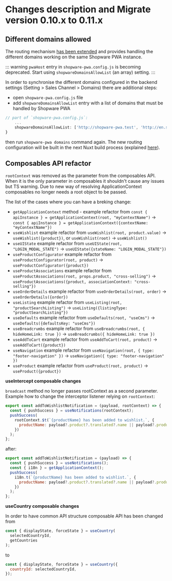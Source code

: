 # Changes description and Migrate version 0.10.x to 0.11.x

## Different domains allowed <Badge text="BREAKING CHANGE" type="error"/>

The routing mechanism [has been extended](https://github.com/vuestorefront/shopware-pwa/pull/1577) and provides handling the different domains working on the same Shopware PWA instance.

::: warning
`pwaHost` entry in `shopware-pwa.config.js` is becoming deprecated. Start using `shopwareDomainsAllowList` (an array) setting.
:::

In order to synchronise the different domains configured in the backend settings (Setting > Sales Channel > Domains) there are additional steps:

- open `shopware-pwa.config.js` file
- add `shopwareDomainsAllowList` entry with a list of domains that must be handled by Shopware PWA

```js {
// part of `shopware-pwa.config.js`:
    ...
    shopwareDomainsAllowList: ['http://shopware-pwa.test', 'http://en.shopware-pwa.test', 'http://shopware-pwa.test/en']
}
```

then run `shopware-pwa domains` command again. The new routing configuration will be built in the next Nuxt build process (explained [here](../../concepts/routing.md)).

## Composables API refactor <Badge text="BREAKING CHANGE" type="error"/>

`rootContext` was removed as the parameter from the composables API. When it is the only parameter in composables it shouldn't cause any issues but TS warning.
Due to new way of resolving ApplicationContext composables no longer needs a root object to be passed.

The list of the cases where you can have a breking change:

- `getApplicationContext` method - example refactor from `const { apiInstance } = getApplicationContext(root, "myContextName")` -> `const { apiInstance } = getApplicationContext({contextName: "myContextName"})`
- `useWishlist` example refactor from `useWishlist(root, product.value)` -> `useWishlist({product})`, or `useWishlist(root)` -> `useWishlist()`
- `useUIState` example refactor from `useUIState(root, "LOGIN_MODAL_STATE")` -> `useUIState({stateName: "LOGIN_MODAL_STATE"})`
- `useProductConfigurator` example refactor from `useProductConfigurator(root, product)` -> `useProductConfigurator({product})`
- `useProductAssociations` example refactor from `useProductAssociations(root, props.product, "cross-selling")` -> `useProductAssociations({product, associationContext: "cross-selling"})`
- `useOrderDetails` example refactor from `useOrderDetails(root, order)` -> `useOrderDetails({order})`
- `useListing` example refactor from `useListing(root, "productSearchListing")` -> `useListing({listingType: "productSearchListing"})`
- `useDefaults` example refactor from `useDefaults(root, "useCms")` -> `useDefaults({defaultsKey: "useCms"})`
- `useBreadcrumbs` example refactor from `useBreadcrumbs(root, { hideHomeLink: true })` -> `useBreadcrumbs({ hideHomeLink: true })`
- `useAddToCart` example refactor from `useAddToCart(root, product)` -> `useAddToCart({product})`
- `useNavigation` example refactor from `useNavigation(root, { type: "footer-navigation" })` -> `useNavigation({ type: "footer-navigation" })`
- `useProduct` example refactor from `useProduct(root, product)` -> `useProduct({product})`

**useIntercept composable changes**

`broadcast` method no longer passes rootContext as a second parameter.
Example how to change the interceptor listener relying on `rootContext`:

```js
export const addToWishlistNotification = (payload, rootContext) => {
  const { pushSuccess } = useNotifications(rootContext);
  pushSuccess(
    rootContext.$t(`{productName} has been added to wishlist.`, {
      productName: payload?.product?.translated?.name || payload?.product?.name,
    })
  );
};
```

after:

```js
export const addToWishlistNotification = (payload) => {
  const { pushSuccess } = useNotifications();
  const { i18n } = getApplicationContext();
  pushSuccess(
    i18n.t(`{productName} has been added to wishlist.`, {
      productName: payload?.product?.translated?.name || payload?.product?.name,
    })
  );
};
```

**useCountry composable changes**

In order to have common API structure composable API has been changed from

```js
const { displayState, forceState } = useCountry(
  selectedCountryId,
  getCountries
);
```

to

```js
const { displayState, forceState } = useCountry({
  countryId: selectedCountryId,
});
```
